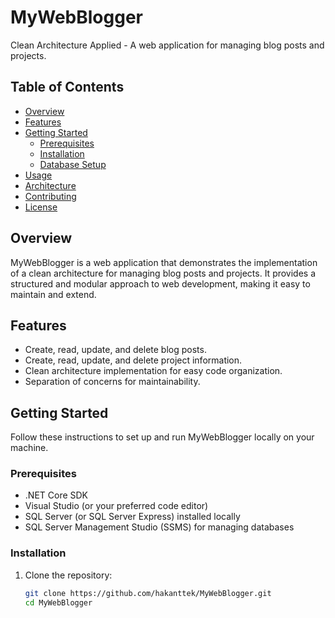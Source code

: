 # MyWebBlogger

Clean Architecture Applied - A web application for managing blog posts and projects.

## Table of Contents

- [Overview](#overview)
- [Features](#features)
- [Getting Started](#getting-started)
  - [Prerequisites](#prerequisites)
  - [Installation](#installation)
  - [Database Setup](#database-setup)
- [Usage](#usage)
- [Architecture](#architecture)
- [Contributing](#contributing)
- [License](#license)

## Overview

MyWebBlogger is a web application that demonstrates the implementation of a clean architecture for managing blog posts and projects. It provides a structured and modular approach to web development, making it easy to maintain and extend.

## Features

- Create, read, update, and delete blog posts.
- Create, read, update, and delete project information.
- Clean architecture implementation for easy code organization.
- Separation of concerns for maintainability.

## Getting Started

Follow these instructions to set up and run MyWebBlogger locally on your machine.

### Prerequisites

- .NET Core SDK
- Visual Studio (or your preferred code editor)
- SQL Server (or SQL Server Express) installed locally
- SQL Server Management Studio (SSMS) for managing databases

### Installation

1. Clone the repository:

   ```bash
   git clone https://github.com/hakanttek/MyWebBlogger.git
   cd MyWebBlogger

